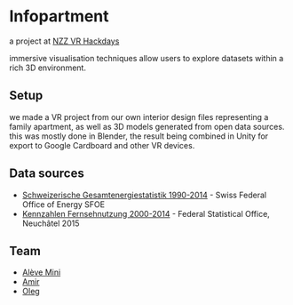 # Infopartment

a project at [NZZ VR Hackdays](http://hackdays.nzz.ch/vr15/)

immersive visualisation techniques allow users to explore datasets within a rich 3D environment.

## Setup

we made a VR project from our own interior design files representing a family apartment, as well as 3D models generated from open data sources. this was mostly done in Blender, the result being combined in Unity for export to Google Cardboard and other VR devices.

## Data sources

- [Schweizerische Gesamtenergiestatistik 1990-2014](http://www.bfe.admin.ch/dokumentation/publikationen/index.html?start=0&lang=de&marker_suche=1&ps_text=Schweizerische+Gesamtenergiestatistik&ps_nr=&ps_date_day=Tag&ps_date_month=Monat&ps_date_year=Jahr&ps_autor=&ps_date2_day=Tag&ps_date2_month=Monat&ps_date2_year=Jahr&ps_show_typ=no&ps_show_kat=no) - Swiss Federal Office of Energy SFOE
- [Kennzahlen Fernsehnutzung 2000-2014](http://www.bfs.admin.ch/bfs/portal/de/index/themen/16/03/key/ind16.indicator.16010305.160105.html) - Federal Statistical Office, Neuchâtel 2015

## Team

- [Alève Mini](http://alevemine.com)
- [Amir](https://github.com/tumid)
- [Oleg](https://github.com/loleg)
